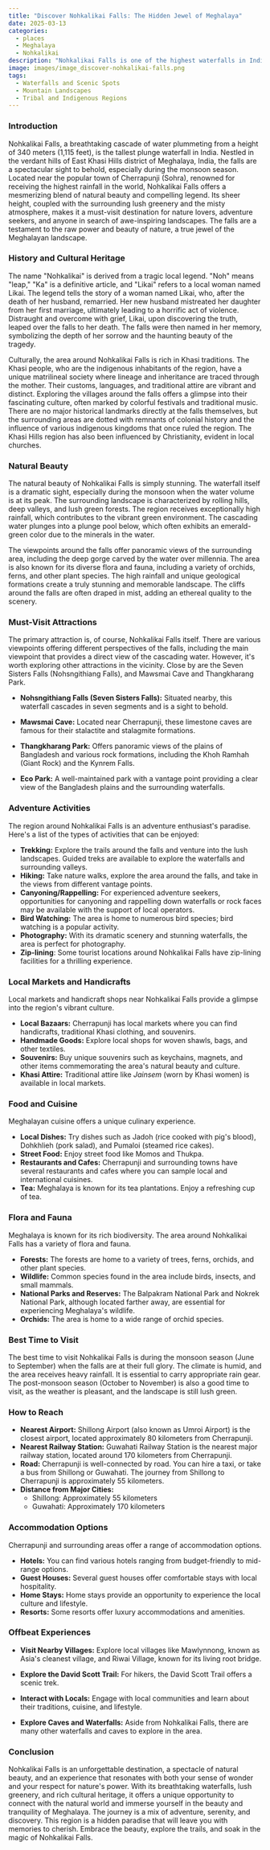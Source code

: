 ```yaml
---
title: "Discover Nohkalikai Falls: The Hidden Jewel of Meghalaya"
date: 2025-03-13
categories:
  - places
  - Meghalaya
  - Nohkalikai
description: "Nohkalikai Falls is one of the highest waterfalls in India, located near Cherrapunji in Meghalaya. It is a breathtaking destination surrounded by lush greenery and cascading streams, making it a perfect spot for adventure lovers and nature enthusiasts."
image: images/image_discover-nohkalikai-falls.png
tags: 
  - Waterfalls and Scenic Spots
  - Mountain Landscapes
  - Tribal and Indigenous Regions
---
```



### **Introduction**

Nohkalikai Falls, a breathtaking cascade of water plummeting from a height of 340 meters (1,115 feet), is the tallest plunge waterfall in India. Nestled in the verdant hills of East Khasi Hills district of Meghalaya, India, the falls are a spectacular sight to behold, especially during the monsoon season. Located near the popular town of Cherrapunji (Sohra), renowned for receiving the highest rainfall in the world, Nohkalikai Falls offers a mesmerizing blend of natural beauty and compelling legend. Its sheer height, coupled with the surrounding lush greenery and the misty atmosphere, makes it a must-visit destination for nature lovers, adventure seekers, and anyone in search of awe-inspiring landscapes. The falls are a testament to the raw power and beauty of nature, a true jewel of the Meghalayan landscape.

### **History and Cultural Heritage**

The name "Nohkalikai" is derived from a tragic local legend.  "Noh" means "leap," "Ka" is a definitive article, and "Likai" refers to a local woman named Likai. The legend tells the story of a woman named Likai, who, after the death of her husband, remarried. Her new husband mistreated her daughter from her first marriage, ultimately leading to a horrific act of violence. Distraught and overcome with grief, Likai, upon discovering the truth, leaped over the falls to her death. The falls were then named in her memory, symbolizing the depth of her sorrow and the haunting beauty of the tragedy.

Culturally, the area around Nohkalikai Falls is rich in Khasi traditions. The Khasi people, who are the indigenous inhabitants of the region, have a unique matrilineal society where lineage and inheritance are traced through the mother. Their customs, languages, and traditional attire are vibrant and distinct. Exploring the villages around the falls offers a glimpse into their fascinating culture, often marked by colorful festivals and traditional music. There are no major historical landmarks directly at the falls themselves, but the surrounding areas are dotted with remnants of colonial history and the influence of various indigenous kingdoms that once ruled the region.  The Khasi Hills region has also been influenced by Christianity, evident in local churches.

###  **Natural Beauty**

The natural beauty of Nohkalikai Falls is simply stunning. The waterfall itself is a dramatic sight, especially during the monsoon when the water volume is at its peak. The surrounding landscape is characterized by rolling hills, deep valleys, and lush green forests. The region receives exceptionally high rainfall, which contributes to the vibrant green environment. The cascading water plunges into a plunge pool below, which often exhibits an emerald-green color due to the minerals in the water.



The viewpoints around the falls offer panoramic views of the surrounding area, including the deep gorge carved by the water over millennia. The area is also known for its diverse flora and fauna, including a variety of orchids, ferns, and other plant species. The high rainfall and unique geological formations create a truly stunning and memorable landscape. The cliffs around the falls are often draped in mist, adding an ethereal quality to the scenery.

### **Must-Visit Attractions**

The primary attraction is, of course, Nohkalikai Falls itself. There are various viewpoints offering different perspectives of the falls, including the main viewpoint that provides a direct view of the cascading water. However, it's worth exploring other attractions in the vicinity.  Close by are the Seven Sisters Falls (Nohsngithiang Falls), and Mawsmai Cave and Thangkharang Park.

*   **Nohsngithiang Falls (Seven Sisters Falls):** Situated nearby, this waterfall cascades in seven segments and is a sight to behold.

*   **Mawsmai Cave:** Located near Cherrapunji, these limestone caves are famous for their stalactite and stalagmite formations.

*   **Thangkharang Park:** Offers panoramic views of the plains of Bangladesh and various rock formations, including the Khoh Ramhah (Giant Rock) and the Kynrem Falls.

*   **Eco Park:**  A well-maintained park with a vantage point providing a clear view of the Bangladesh plains and the surrounding waterfalls.

### **Adventure Activities**

The region around Nohkalikai Falls is an adventure enthusiast's paradise.  Here's a list of the types of activities that can be enjoyed:

*   **Trekking:** Explore the trails around the falls and venture into the lush landscapes. Guided treks are available to explore the waterfalls and surrounding valleys.
*   **Hiking:** Take nature walks, explore the area around the falls, and take in the views from different vantage points.
*   **Canyoning/Rappelling:** For experienced adventure seekers, opportunities for canyoning and rappelling down waterfalls or rock faces may be available with the support of local operators.
*   **Bird Watching:** The area is home to numerous bird species; bird watching is a popular activity.
*   **Photography:** With its dramatic scenery and stunning waterfalls, the area is perfect for photography.
*  **Zip-lining**: Some tourist locations around Nohkalikai Falls have zip-lining facilities for a thrilling experience.

### **Local Markets and Handicrafts**

Local markets and handicraft shops near Nohkalikai Falls provide a glimpse into the region's vibrant culture.

*   **Local Bazaars:** Cherrapunji has local markets where you can find handicrafts, traditional Khasi clothing, and souvenirs.
*   **Handmade Goods:**  Explore local shops for woven shawls, bags, and other textiles.
*   **Souvenirs:** Buy unique souvenirs such as keychains, magnets, and other items commemorating the area's natural beauty and culture.
*   **Khasi Attire:** Traditional attire like *Jainsem* (worn by Khasi women) is available in local markets.

### **Food and Cuisine**

Meghalayan cuisine offers a unique culinary experience.

*   **Local Dishes:** Try dishes such as Jadoh (rice cooked with pig's blood), Dohkhlieh (pork salad), and Pumaloi (steamed rice cakes).
*   **Street Food:** Enjoy street food like Momos and Thukpa.
*   **Restaurants and Cafes:** Cherrapunji and surrounding towns have several restaurants and cafes where you can sample local and international cuisines.
*   **Tea:** Meghalaya is known for its tea plantations. Enjoy a refreshing cup of tea.



### **Flora and Fauna**

Meghalaya is known for its rich biodiversity. The area around Nohkalikai Falls has a variety of flora and fauna.

*   **Forests:** The forests are home to a variety of trees, ferns, orchids, and other plant species.
*   **Wildlife:** Common species found in the area include birds, insects, and small mammals.
*   **National Parks and Reserves:** The Balpakram National Park and Nokrek National Park, although located farther away, are essential for experiencing Meghalaya's wildlife.
*   **Orchids:** The area is home to a wide range of orchid species.

### **Best Time to Visit**

The best time to visit Nohkalikai Falls is during the monsoon season (June to September) when the falls are at their full glory. The climate is humid, and the area receives heavy rainfall. It is essential to carry appropriate rain gear. The post-monsoon season (October to November) is also a good time to visit, as the weather is pleasant, and the landscape is still lush green.

### **How to Reach**

*   **Nearest Airport:** Shillong Airport (also known as Umroi Airport) is the closest airport, located approximately 80 kilometers from Cherrapunji.
*   **Nearest Railway Station:** Guwahati Railway Station is the nearest major railway station, located around 170 kilometers from Cherrapunji.
*   **Road:** Cherrapunji is well-connected by road. You can hire a taxi, or take a bus from Shillong or Guwahati. The journey from Shillong to Cherrapunji is approximately 55 kilometers.
*   **Distance from Major Cities:**
    *   Shillong: Approximately 55 kilometers
    *   Guwahati: Approximately 170 kilometers

### **Accommodation Options**

Cherrapunji and surrounding areas offer a range of accommodation options.

*   **Hotels:** You can find various hotels ranging from budget-friendly to mid-range options.
*   **Guest Houses:** Several guest houses offer comfortable stays with local hospitality.
*   **Home Stays:** Home stays provide an opportunity to experience the local culture and lifestyle.
*   **Resorts:** Some resorts offer luxury accommodations and amenities.

### **Offbeat Experiences**

*   **Visit Nearby Villages:** Explore local villages like Mawlynnong, known as Asia's cleanest village, and Riwai Village, known for its living root bridge.

*   **Explore the David Scott Trail:** For hikers, the David Scott Trail offers a scenic trek.
*   **Interact with Locals:**  Engage with local communities and learn about their traditions, cuisine, and lifestyle.
*   **Explore Caves and Waterfalls:** Aside from Nohkalikai Falls, there are many other waterfalls and caves to explore in the area.

### **Conclusion**

Nohkalikai Falls is an unforgettable destination, a spectacle of natural beauty, and an experience that resonates with both your sense of wonder and your respect for nature's power. With its breathtaking waterfalls, lush greenery, and rich cultural heritage, it offers a unique opportunity to connect with the natural world and immerse yourself in the beauty and tranquility of Meghalaya. The journey is a mix of adventure, serenity, and discovery. This region is a hidden paradise that will leave you with memories to cherish. Embrace the beauty, explore the trails, and soak in the magic of Nohkalikai Falls.



